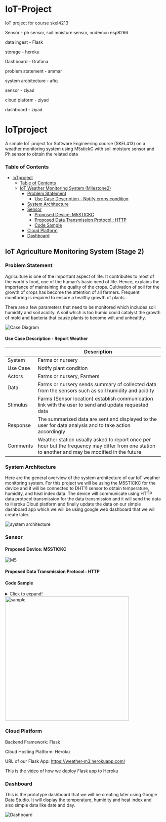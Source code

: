 # IoT-Project
IoT project for course skel4213

Sensor      - ph sensor, soil moisture sensor, nodemcu esp8266

data ingest - Flask

storage     - heroku

Dashboard   - Grafana

problem statement - ammar

system architecture - afiq

sensor - ziyad

cloud plaform - ziyad

dashboard - ziyad


# IoTproject
A simple IoT project for Software Engineering course (SKEL413) on a weather monitoring system using M5stickC with soil moisture sensor and Ph sensor to obtain the related data

### Table of Contents

- [IoTproject](#iotproject)
    + [Table of Contents](#table-of-contents)
  * [IoT Weather Monitoring System (Milestone2)](#iot-weather-monitoring-system--milestone2-)
    + [Problem Statement](#problem-statement)
      - [Use Case Description - Notify crops condition](#use-case-description---report-weather)
    + [System Architecture](#system-architecture)
    + [Sensor](#sensor)
      - [Proposed Device: M5STICKC](#proposed-device--m5stickc)
      - [Proposed Data Transmission Protocol : HTTP](#proposed-data-transmission-protocol---http)
      - [Code Sample](#code-sample)
    + [Cloud Platform](#cloud-platform)
    + [Dashboard](#dashboard)
   
## IoT Agriculture Monitoring System (Stage 2)

### Problem Statement

Agriculture is one of the important aspect of life. It contributes to most of the world's food, one of the human's basic need of life. Hence, explains the importance of maintaining the quality of the crops. Cultivation of soil for the growth of crops has become the attention of all farmers. Frequent monitoring is required to ensure a healthy growth of plants.

There are a few parameters that need to be monitored which includes soil humidity and soil acidity. A soil which is too humid could catalyst the growth of mold and bacteria that cause plants to become wilt and unhealthy. 


![Case Diagram](https://i.ibb.co/mt1dCW2/image1.jpg)

#### Use Case Description - Report Weather


|        | Description |
| ------- | ---------------|
| System | Farms or nursery |
| Use Case | Notify plant condition |
| Actors | Farms or nursery, Farmers |
| Data | Farms or nursery sends summary of collected data from the sensors such as soil humidity and acidity |
| Stimulus | Farms (Sensor location) establish communication link with the user to send and update requested data |
| Response | The summarized data are sent and displayed to the user for data analysis and to take action accordingly |
| Comments | Weather station usually asked to report once per hour but the frequency may differ from one station to another and may be modified in the future |

### System Architecture

Here are the general overview of the system architecture of our IoT weather monitoring system. For this project we will be using the M5STICKC for the device and it will be connected to DHT11 sensor to obtain temperature, humidity, and heat index data. The device will communicate using HTTP data protocol transmission for the data transmission and it will send the data to Heroku Cloud platform and finally update the data on our simple dashboard app which we will be using google web dashboard that we will create later.

![system architecture](https://i.ibb.co/RvBLGVK/Capture2.jpg)

### Sensor

#### Proposed Device: M5STICKC

![M5](https://images-na.ssl-images-amazon.com/images/I/51ykxk9ZYoL.jpg)

#### Proposed Data Transmission Protocol : HTTP

#### Code Sample

<details>
  <summary>Click to expand!</summary>

```

#include <WiFi.h>
#include "DHT.h"
#include <HTTPClient.h>
#define DHTPIN 26     // DHT sensor pin
float h = 0;
float t = 0;
// Replace with your network credentials
const char* ssid     = "YOUR SSID NAME";
const char* password = "YOUR NETWORK PASSWORD";

#define DHTTYPE DHT11   // DHT 11

DHT dht(DHTPIN, DHTTYPE);

// Set web server port number to 80
WiFiServer server(80);

// Variable to store the HTTP request
String header;

void setup() {
  Serial.begin(115200);
  pinMode(4,OUTPUT);
  pinMode(2,OUTPUT);
  dht.begin();
  // Connect to Wi-Fi network with SSID and password
  Serial.print("Connecting to ");
  Serial.println(ssid);
  WiFi.begin(ssid, password);
  while (WiFi.status() != WL_CONNECTED) {
    delay(500);
    Serial.print(".");
  }
  // Print local IP address and start web server
  Serial.println("");
  Serial.println("WiFi connected.");
  Serial.println("IP address: ");
  Serial.println(WiFi.localIP());
  server.begin();
}

void loop() {
  // put your main code here, to run repeatedly:
  if (isnan(h) || isnan(t)) {
    h = random(60,78);
    t = random(28,31);
  } else {
    h = dht.readHumidity();
    t = dht.readTemperature();
  }

  HTTPClient http;
  //send channel data with data reference name and data for example: temp=32
  //You can send multiple data separated by & for example: temp=32$hum=67
  //dont forget to include api(api key) and id (device id)
  
  //Example url for channel data and controllers data both can be requested at the same http request url
  //replace API_KEY and DEVICE_ID with your own at io.circuits.my 
  //any api request will be using api.circuits.my

  String api_key = "Put your API key";
  String device_id = "Put your device ID";

  //For display data only without control.

  HTTPClient http;
  String httpData = "http://api.circuits.my/request.php?api=" + api_key + "&id=" + device_id + "&temp=" + String(t) + "&hum=" + String(h);
  http.begin(httpData); //Specify the URL
  int httpResponsCode = http.GET(); //Make the request
  if (httpResponsCode > 0) { //Check for the returning code
    String payload = http.getString();
    Serial.println(httpResponsCode);
    Serial.println(payload);
  }

  else {
    Serial.println("Error on HTTP request");
  }
  http.end(); //Free the resources
  delay(3000);
}

```
</details>
  
<img src="https://i.ibb.co/1m4fcFt/Whats-App-Image-2021-12-15-at-20-33-40.jpg" alt="sample" width="400"/> 
  
### Cloud Platform

Backend Framework: Flask

Cloud Hosting Platform: Heroku

URL of our Flask App: https://weather-m3.herokuapp.com/

This is the [video](https://www.youtube.com/watch?v=0j9s8jk-LtA&ab_channel=MOHDHAFEEZSHAHRIL) of how we deploy Flask app to Heroku

### Dashboard

This is the prototype dashboard that we will be creating later using Google Data Studio. It will display the temperature, humidity and heat index and also simple data like date and day.

![Dashboard](https://i.ibb.co/LSsG0yz/dashboard.jpg)
